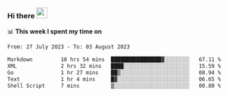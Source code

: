 ### Hi there <a href="https://www.gautamkrishnar.com/"><img src="https://media.giphy.com/media/hvRJCLFzcasrR4ia7z/giphy.gif" width="25px"></a>

📊 **This week I spent my time on**

<!--START_SECTION:waka-->

```txt
From: 27 July 2023 - To: 03 August 2023

Markdown         10 hrs 54 mins  ████████████████▓░░░░░░░░   67.11 %
XML              2 hrs 32 mins   ████░░░░░░░░░░░░░░░░░░░░░   15.59 %
Go               1 hr 27 mins    ██▒░░░░░░░░░░░░░░░░░░░░░░   08.94 %
Text             1 hr 4 mins     █▓░░░░░░░░░░░░░░░░░░░░░░░   06.65 %
Shell Script     7 mins          ▒░░░░░░░░░░░░░░░░░░░░░░░░   00.80 %
```

<!--END_SECTION:waka-->
